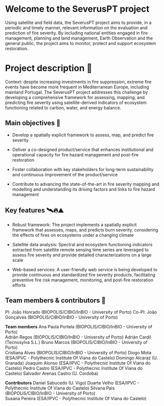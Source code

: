 
# Welcome to the SeverusPT project

Using satellite and field data, the SeverusPT project aims to provide, in a periodic and timely manner, relevant information on the evaluation and prediction of fire severity. By including national entities engaged in fire management, planning and land management, Earth Observation and the general public, the project aims to monitor, protect and support ecosystem restoration.


# Project description 📗

Context: despite increasing investments in fire suppression, extreme fire events have become more frequent in Mediterranean Europe, including mainland Portugal. The SeverusPT project addresses this challenge by developing a comprehensive framework for assessing, mapping, and predicting fire severity using satellite-derived indicators of ecosystem functioning related to carbon, water, and energy balance.


## Main objectives 🎯

- Develop a spatially explicit framework to assess, map, and predict fire severity
    
- Deliver a co-designed product/service that enhances institutional and operational capacity for fire hazard management and post-fire restoration
    
- Foster collaboration with key stakeholders for long-term sustainability and continuous improvement of the product/service
    
- Contribute to advancing the state-of-the-art in fire severity mapping and modelling and understanding its driving factors and links to fire hazard management


## Key features 🛰️🔥⛰️

- Robust framework: The project implements a spatially explicit framework that assesses, maps, and predicts burn severity, considering the effects of fires on ecosystems under a changing climate
    
- Satellite data analysis: Spectral and ecosystem functioning indicators extracted from satellite remote sensing time series are leveraged to assess fire severity and provide detailed characterizations on a large scale
    
- Web-based services: A user-friendly web service is being developed to provide continuous and standardized fire severity products, facilitating preventive fire risk management, monitoring, and post-fire restoration efforts


## Team members & contributors 👥

PI: João Honrado (BIOPOLIS/CIBIO/InBIO - University of Porto)
Co-PI: João Gonçalves (BIOPOLIS/CIBIO/InBIO - University of Porto)  

__Team members__
Ana Paula Portela (BIOPOLIS/CIBIO/InBIO - University of Porto)   
Adrián Regos (BIOPOLIS/CIBIO/InBIO - University of Porto) 
Adrián Cardil (Tecnosylva S.L.)
Bruno Marcos (BIOPOLIS/CIBIO/InBIO - University of Porto)  
Cristiana Alves (BIOPOLIS/CIBIO/InBIO - University of Porto)
Diogo Mota (ESA/IPVC - Polythecnic Institute Of Viana do Castelo)
Domingo Alcaraz (U. Granada)
Joaquim Alonso (ESA/IPVC - Polythecnic Institute Of Viana do Castelo)
Pedro Castro (ESA/IPVC - Polythecnic Institute Of Viana do Castelo)
Salvador Arenas Castro (U. Cordoba)

__Contributors__
Daniel Sabucedo (U. Vigo)
Duarte Velho (ESA/IPVC - Polythecnic Institute Of Viana do Castelo)
Silvana Pais (BIOPOLIS/CIBIO/InBIO - University of Porto)  
Susana Pereira (ESA/IPVC - Polythecnic Institute Of Viana do Castelo)
 
